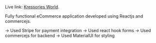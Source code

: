 Live link: [Kressories World](https://kressoriesworld.netlify.app/).

Fully functional eCommerce application developed using Reactjs and commercejs.

-> Used Stripe for payment integration
-> Used react hook forms
-> Used commercejs for backend
-> Used MaterialUI for styling
